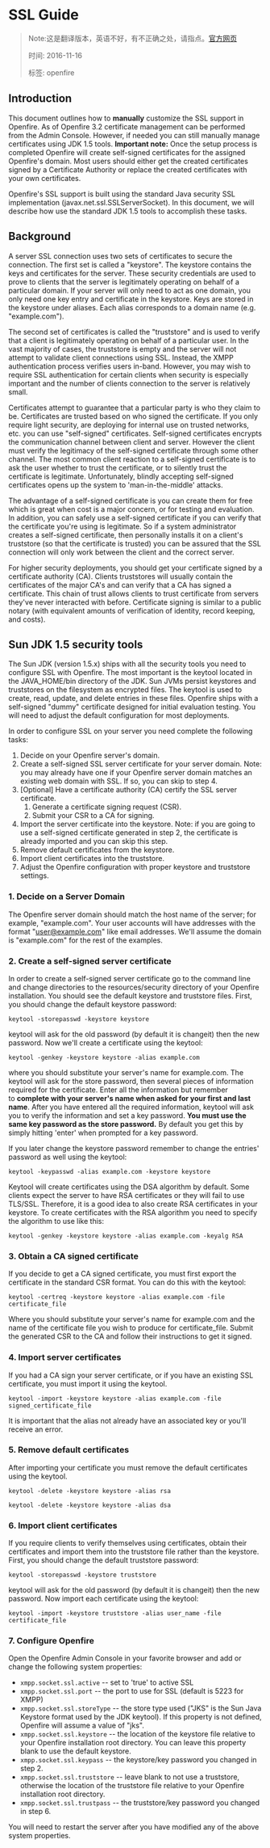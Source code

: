 # SSL Guide

> Note:这是翻译版本，英语不好，有不正确之处，请指点。[官方网页](http://igniterealtime.org/projects/openfire/connection_manager.jsp)
>
> 时间: 2016-11-16
>
> 标签: openfire

## Introduction

This document outlines how to **manually** customize the SSL support in Openfire. As of Openfire 3.2 certificate management can be performed from the Admin Console. However, if needed you can still manually manage certificates using JDK 1.5 tools. **Important note:** Once the setup process is completed Openfire will create self-signed certificates for the assigned Openfire's domain. Most users should either get the created certificates signed by a Certificate Authority or replace the created certificates with your own certificates.

Openfire's SSL support is built using the standard Java security SSL implementation (javax.net.ssl.SSLServerSocket). In this document, we will describe how use the standard JDK 1.5 tools to accomplish these tasks.



## Background

A server SSL connection uses two sets of certificates to secure the connection. The first set is called a "keystore". The keystore contains the keys and certificates for the server. These security credentials are used to prove to clients that the server is legitimately operating on behalf of a particular domain. If your server will only need to act as one domain, you only need one key entry and certificate in the keystore. Keys are stored in the keystore under aliases. Each alias corresponds to a domain name (e.g. "example.com").

The second set of certificates is called the "truststore" and is used to verify that a client is legitimately operating on behalf of a particular user. In the vast majority of cases, the truststore is empty and the server will not attempt to validate client connections using SSL. Instead, the XMPP authentication process verifies users in-band. However, you may wish to require SSL authentication for certain clients when security is especially important and the number of clients connection to the server is relatively small.

Certificates attempt to guarantee that a particular party is who they claim to be. Certificates are trusted based on who signed the certificate. If you only require light security, are deploying for internal use on trusted networks, etc. you can use "self-signed" certificates. Self-signed certificates encrypts the communication channel between client and server. However the client must verify the legitimacy of the self-signed certificate through some other channel. The most common client reaction to a self-signed certificate is to ask the user whether to trust the certificate, or to silently trust the certificate is legitimate. Unfortunately, blindly accepting self-signed certificates opens up the system to 'man-in-the-middle' attacks.

The advantage of a self-signed certificate is you can create them for free which is great when cost is a major concern, or for testing and evaluation. In addition, you can safely use a self-signed certificate if you can verify that the certificate you're using is legitimate. So if a system administrator creates a self-signed certificate, then personally installs it on a client's truststore (so that the certificate is trusted) you can be assured that the SSL connection will only work between the client and the correct server.

For higher security deployments, you should get your certificate signed by a certificate authority (CA). Clients truststores will usually contain the certificates of the major CA's and can verify that a CA has signed a certificate. This chain of trust allows clients to trust certificate from servers they've never interacted with before. Certificate signing is similar to a public notary (with equivalent amounts of verification of identity, record keeping, and costs).

## Sun JDK 1.5 security tools

The Sun JDK (version 1.5.x) ships with all the security tools you need to configure SSL with Openfire. The most important is the keytool located in the JAVA_HOME/bin directory of the JDK. Sun JVMs persist keystores and truststores on the filesystem as encrypted files. The keytool is used to create, read, update, and delete entries in these files. Openfire ships with a self-signed "dummy" certificate designed for initial evaluation testing. You will need to adjust the default configuration for most deployments.

In order to configure SSL on your server you need complete the following tasks:

1. Decide on your Openfire server's domain.
2. Create a self-signed SSL server certificate for your server domain. Note: you may already have one if your Openfire server domain matches an existing web domain with SSL. If so, you can skip to step 4.
3. [Optional] Have a certificate authority (CA) certify the SSL server certificate.
   1. Generate a certificate signing request (CSR).
   2. Submit your CSR to a CA for signing.
4. Import the server certificate into the keystore. Note: if you are going to use a self-signed certificate generated in step 2, the certificate is already imported and you can skip this step.
5. Remove default certificates from the keystore.
6. Import client certificates into the truststore.
7. Adjust the Openfire configuration with proper keystore and truststore settings.

### 1. Decide on a Server Domain

The Openfire server domain should match the host name of the server; for example, "example.com". Your user accounts will have addresses with the format "user@example.com" like email addresses. We'll assume the domain is "example.com" for the rest of the examples.

### 2. Create a self-signed server certificate

In order to create a self-signed server certificate go to the command line and change directories to the resources/security directory of your Openfire installation. You should see the default keystore and truststore files. First, you should change the default keystore password:

`keytool -storepasswd -keystore keystore`

keytool will ask for the old password (by default it is changeit) then the new password. Now we'll create a certificate using the keytool:

`keytool -genkey -keystore keystore -alias example.com`

where you should substitute your server's name for example.com. The keytool will ask for the store password, then several pieces of information required for the certificate. Enter all the information but remember to **complete with your server's name when asked for your first and last name**. After you have entered all the required information, keytool will ask you to verify the information and set a key password. **You must use the same key password as the store password.** By default you get this by simply hitting 'enter' when prompted for a key password.

If you later change the keystore password remember to change the entries' password as well using the keytool:

`keytool -keypasswd -alias example.com -keystore keystore`

Keytool will create certificates using the DSA algorithm by default. Some clients expect the server to have RSA certificates or they will fail to use TLS/SSL. Therefore, it is a good idea to also create RSA certificates in your keystore. To create certificates with the RSA algorithm you need to specify the algorithm to use like this:

`keytool -genkey -keystore keystore -alias example.com -keyalg RSA`

### 3. Obtain a CA signed certificate

If you decide to get a CA signed certificate, you must first export the certificate in the standard CSR format. You can do this with the keytool:

`keytool -certreq -keystore keystore -alias example.com -file certificate_file`

Where you should substitute your server's name for example.com and the name of the certificate file you wish to produce for certificate_file. Submit the generated CSR to the CA and follow their instructions to get it signed.

### 4. Import server certificates

If you had a CA sign your server certificate, or if you have an existing SSL certificate, you must import it using the keytool.

`keytool -import -keystore keystore -alias example.com -file signed_certificate_file`

It is important that the alias not already have an associated key or you'll receive an error.

### 5. Remove default certificates

After importing your certificate you must remove the default certificates using the keytool.

`keytool -delete -keystore keystore -alias rsa`

`keytool -delete -keystore keystore -alias dsa`

### 6. Import client certificates

If you require clients to verify themselves using certificates, obtain their certificates and import them into the truststore file rather than the keystore. First, you should change the default truststore password:

`keytool -storepasswd -keystore truststore`

keytool will ask for the old password (by default it is changeit) then the new password. Now import each certificate using the keytool:

`keytool -import -keystore truststore -alias user_name -file certificate_file`

### 7. Configure Openfire

Open the Openfire Admin Console in your favorite browser and add or change the following system properties:

- `xmpp.socket.ssl.active` -- set to 'true' to active SSL
- `xmpp.socket.ssl.port` -- the port to use for SSL (default is 5223 for XMPP)
- `xmpp.socket.ssl.storeType` -- the store type used ("JKS" is the Sun Java Keystore format used by the JDK keytool). If this property is not defined, Openfire will assume a value of "jks".
- `xmpp.socket.ssl.keystore` -- the location of the keystore file relative to your Openfire installation root directory. You can leave this property blank to use the default keystore.
- `xmpp.socket.ssl.keypass` -- the keystore/key password you changed in step 2.
- `xmpp.socket.ssl.truststore` -- leave blank to not use a truststore, otherwise the location of the truststore file relative to your Openfire installation root directory.
- `xmpp.socket.ssl.trustpass` -- the truststore/key password you changed in step 6.

You will need to restart the server after you have modified any of the above system properties.

